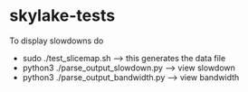 # skylake-tests


To display slowdowns do
- sudo ./test_slicemap.sh --> this generates the data file
- python3 ./parse_output_slowdown.py --> view slowdown
- python3 ./parse_output_bandwidth.py --> view bandwidth
